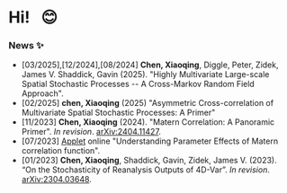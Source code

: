# Hi! &nbsp;  :blush: 

### News :sparkles:
- [03/2025],[12/2024],[08/2024] **Chen, Xiaoqing**, Diggle, Peter, Zidek, James V. Shaddick, Gavin (2025). "Highly Multivariate Large-scale Spatial Stochastic Processes -- A Cross-Markov Random Field Approach".
- [02/2025] **chen, Xiaoqing** (2025) "Asymmetric Cross-correlation of Multivariate Spatial Stochastic Processes: A Primer"
-  [11/2023] **Chen, Xiaoqing** (2024). "Matern Correlation: A Panoramic Primer". _In revision_. [arXiv:2404.11427](https://arxiv.org/abs/2404.11427).
-  [07/2023] [Applet](https://xiaoqingchen.shinyapps.io/Matern_Tutorial/) online "Understanding Parameter Effects of Matern correlation function". 
-  [01/2023] **Chen, Xiaoqing**, Shaddick, Gavin, Zidek, James V. (2023). “On the Stochasticity of Reanalysis Outputs of 4D-Var”. _In revision_. [arXiv:2304.03648](https://arxiv.org/abs/2304.03648). 


